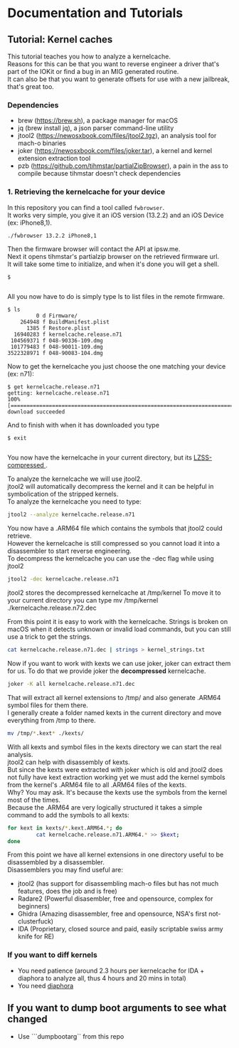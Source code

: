 # Documentation and Tutorials

## Tutorial: Kernel caches
This tutorial teaches you how to analyze a kernelcache.  
Reasons for this can be that you want to reverse engineer a driver that's part of the IOKit or find a bug in an MIG generated routine.  
It can also be that you want to generate offsets for use with a new jailbreak, that's great too.  

### Dependencies
- brew (https://brew.sh), a package manager for macOS
- jq (brew install jq), a json parser command-line utility
- jtool2 (https://newosxbook.com/files/jtool2.tgz), an analysis tool for mach-o binaries
- joker (https://newosxbook.com/files/joker.tar), a kernel and kernel extension extraction tool
- pzb (https://github.com/tihmstar/partialZipBrowser), a pain in the ass to compile because tihmstar doesn't check dependencies

### 1. Retrieving the kernelcache for your device
In this repository you can find a tool called ```fwbrowser```.  
It works very simple, you give it an iOS version (13.2.2) and an iOS Device (ex: iPhone8,1).  
```bash
./fwbrowser 13.2.2 iPhone8,1
```
Then the firmware browser will contact the API at ipsw.me.  
Next it opens tihmstar's partialzip browser on the retrieved firmware url.  
It will take some time to initialize, and when it's done you will get a shell.  

```
$ 


```

All you now have to do is simply type ls to list files in the remote firmware.  
```
$ ls
         0 d Firmware/
    264948 f BuildManifest.plist
      1385 f Restore.plist
  16940283 f kernelcache.release.n71
 104569371 f 048-90336-109.dmg
 101779483 f 048-90011-109.dmg
3522328971 f 048-90083-104.dmg
```

Now to get the kernelcache you just choose the one matching your device (ex: n71):  
```
$ get kernelcache.release.n71
getting: kernelcache.release.n71
100% [===================================================================================================>]
download succeeded
```

And to finish with when it has downloaded you type
```
$ exit


```

You now have the kernelcache in your current directory, but its [LZSS-compressed ](https://opensource.apple.com/source/boot/boot-132/i386/boot2/lzss.c).

To analyze the kernelcache we will use jtool2.  
jtool2 will automatically decompress the kernel and it can be helpful in symbolication of the stripped kernels.  
To analyze the kernelcache you need to type:
```bash
jtool2 --analyze kernelcache.release.n71
```
You now have a .ARM64 file which contains the symbols that jtool2 could retrieve.  
However the kernelcache is still compressed so you cannot load it into a disassembler to start reverse engineering.  
To decompress the kernelcache you can use the -dec flag while using jtool2
```bash
jtool2 -dec kernelcache.release.n71
```

jtool2 stores the decompressed kernelcache at /tmp/kernel
To move it to your current directory you can type mv /tmp/kernel ./kernelcache.release.n72.dec

From this point it is easy to work with the kernelcache.
Strings is broken on macOS when it detects unknown or invalid load commands, but you can still use a trick to get the strings.  
```bash
cat kernelcache.release.n71.dec | strings > kernel_strings.txt
```

Now if you want to work with kexts we can use joker, joker can extract them for us.
To do that we provide joker the **decompressed** kernelcache.  
```bash
joker -K all kernelcache.release.n71.dec
```
That will extract all kernel extensions to /tmp/ and also generate .ARM64 symbol files for them there.  
I generally create a folder named kexts in the current directory and move everything from /tmp to there.  
```bash
mv /tmp/*.kext* ./kexts/
```

With all kexts and symbol files in the kexts directory we can start the real analysis.  
jtool2 can help with disassembly of kexts.  
But since the kexts were extracted with joker which is old and jtool2 does not fully have kext extraction working yet we must add the kernel symbols from the kernel's .ARM64 file to all .ARM64 files of the kexts.  
Why? You may ask. It's because the kexts use the symbols from the kernel most of the times.  
Because the .ARM64 are very logically structured it takes a simple command to add the symbols to all kexts:
```bash
for kext in kexts/*.kext.ARM64.*; do 
         cat kernelcache.release.n71.ARM64.* >> $kext;
done
```

From this point we have all kernel extensions in one directory useful to be disassembled by a disassembler.  
Disassemblers you may find useful are:
- jtool2 (has support for disassembling mach-o files but has not much features, does the job and is free)
- Radare2 (Powerful disasembler, free and opensource, complex for beginners)
- Ghidra (Amazing disassembler, free and opensource,  NSA's first not-clusterfuck)
- IDA (Proprietary, closed source and paid, easily scriptable swiss army knife for RE) 

### If you want to diff kernels
- You need patience (around 2.3 hours per kernelcache for IDA + diaphora to analyze all, thus 4 hours and 20 mins in total)
- You need [diaphora](http://diaphora.re/)

## If you want to dump boot arguments to see what changed
- Use ```dumpbootarg`` from this repo
